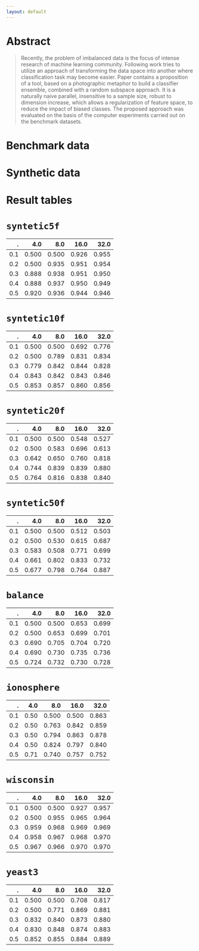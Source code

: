 ```yaml
---
layout: default
---
```


# Abstract
> Recently, the problem of imbalanced data is the focus of intense research of machine learning community. Following work tries to utilize an approach of transforming the data space into another where classification task may become easier. Paper contains a proposition of a tool, based on a photographic metaphor to build a classifier ensemble, combined with a random subspace approach. It is a naturally naive parallel, insensitive to a sample size, robust to dimension increase, which allows a regularization of feature space, to reduce the impact of biased classes. The proposed approach was evaluated on the basis of the computer experiments carried out on the benchmark datasets.

# Benchmark data
<canvas id="benchmark" height="40em" width="100%"></canvas>
<script>
var ctx_benchmark = document.getElementById("benchmark").getContext('2d');
var myChart = new Chart(ctx_benchmark, { type: 'bar', data: {"labels": ["balance", "ionosphere", "wisconsin", "yeast3"], "datasets": [{"data": ["0.736", "0.878", "0.970", "0.889"], "backgroundColor": ["#e53935", "#e53935", "#e53935", "#e53935"], "label": "ECE"}, {"data": ["0.774", "0.730", "0.945", "0.801"], "backgroundColor": ["#ba68c8", "#ba68c8", "#ba68c8", "#ba68c8"], "label": "KNN"}, {"data": ["0.768", "0.837", "0.956", "0.558"], "backgroundColor": ["#64b5f6", "#64b5f6", "#64b5f6", "#64b5f6"], "label": "GNB"}, {"data": ["0.727", "0.830", "0.901", "0.816"], "backgroundColor": ["#dce775", "#dce775", "#dce775", "#dce775"], "label": "DTC"}, {"data": ["0.640", "0.664", "0.500", "0.834"], "backgroundColor": ["#81c784", "#81c784", "#81c784", "#81c784"], "label": "MLP"}, {"data": ["0.778", "0.581", "0.951", "0.500"], "backgroundColor": ["#ffb74d", "#ffb74d", "#ffb74d", "#ffb74d"], "label": "SVC"}]}, options: {"scales": {"yAxes": [{"ticks": {"max": 1, "min": 0}, "stacked": false, "display": true}]}} });
</script>
# Synthetic data
<canvas id="synthetic" height="40em" width="100%"></canvas>
<script>
var ctx_benchmark = document.getElementById("synthetic").getContext('2d');
var myChart = new Chart(ctx_benchmark, { type: 'bar', data: {"labels": ["syntetic5f", "syntetic10f", "syntetic20f", "syntetic50f", "syntetic100f", "syntetic200f", "syntetic500f"], "datasets": [{"data": ["0.955", "0.860", "0.880", "0.887", "0.890", "0.816", "0.679"], "backgroundColor": ["#e53935", "#e53935", "#e53935", "#e53935", "#e53935", "#e53935", "#e53935"], "label": "ECE"}, {"data": ["0.924", "0.704", "0.559", "0.539", "0.549", "0.509", "0.510"], "backgroundColor": ["#ba68c8", "#ba68c8", "#ba68c8", "#ba68c8", "#ba68c8", "#ba68c8", "#ba68c8"], "label": "KNN"}, {"data": ["0.948", "0.848", "0.748", "0.760", "0.776", "0.630", "0.502"], "backgroundColor": ["#64b5f6", "#64b5f6", "#64b5f6", "#64b5f6", "#64b5f6", "#64b5f6", "#64b5f6"], "label": "GNB"}, {"data": ["0.917", "0.792", "0.679", "0.867", "0.778", "0.907", "0.666"], "backgroundColor": ["#dce775", "#dce775", "#dce775", "#dce775", "#dce775", "#dce775", "#dce775"], "label": "DTC"}, {"data": ["0.936", "0.794", "0.705", "0.500", "0.747", "0.500", "0.500"], "backgroundColor": ["#81c784", "#81c784", "#81c784", "#81c784", "#81c784", "#81c784", "#81c784"], "label": "MLP"}, {"data": ["0.739", "0.500", "0.500", "0.500", "0.500", "0.500", "0.500"], "backgroundColor": ["#ffb74d", "#ffb74d", "#ffb74d", "#ffb74d", "#ffb74d", "#ffb74d", "#ffb74d"], "label": "SVC"}]}, options: {"scales": {"yAxes": [{"ticks": {"max": 1, "min": 0}, "stacked": false, "display": true}]}} });
</script>
# Result tables
# `syntetic5f`

.  | 4.0 | 8.0 |16.0 |32.0 
--:|----:|----:|----:|----:
0.1|0.500|0.500|0.926|0.955
0.2|0.500|0.935|0.951|0.954
0.3|0.888|0.938|0.951|0.950
0.4|0.888|0.937|0.950|0.949
0.5|0.920|0.936|0.944|0.946

# `syntetic10f`

.  | 4.0 | 8.0 |16.0 |32.0 
--:|----:|----:|----:|----:
0.1|0.500|0.500|0.692|0.776
0.2|0.500|0.789|0.831|0.834
0.3|0.779|0.842|0.844|0.828
0.4|0.843|0.842|0.843|0.846
0.5|0.853|0.857|0.860|0.856

# `syntetic20f`

.  | 4.0 | 8.0 |16.0 |32.0 
--:|----:|----:|----:|----:
0.1|0.500|0.500|0.548|0.527
0.2|0.500|0.583|0.696|0.613
0.3|0.642|0.650|0.760|0.818
0.4|0.744|0.839|0.839|0.880
0.5|0.764|0.816|0.838|0.840

# `syntetic50f`

.  | 4.0 | 8.0 |16.0 |32.0 
--:|----:|----:|----:|----:
0.1|0.500|0.500|0.512|0.503
0.2|0.500|0.530|0.615|0.687
0.3|0.583|0.508|0.771|0.699
0.4|0.661|0.802|0.833|0.732
0.5|0.677|0.798|0.764|0.887

# `balance`

.  | 4.0 | 8.0 |16.0 |32.0 
--:|----:|----:|----:|----:
0.1|0.500|0.500|0.653|0.699
0.2|0.500|0.653|0.699|0.701
0.3|0.690|0.705|0.704|0.720
0.4|0.690|0.730|0.735|0.736
0.5|0.724|0.732|0.730|0.728

# `ionosphere`

.  |4.0 | 8.0 |16.0 |32.0 
--:|---:|----:|----:|----:
0.1|0.50|0.500|0.500|0.863
0.2|0.50|0.763|0.842|0.859
0.3|0.50|0.794|0.863|0.878
0.4|0.50|0.824|0.797|0.840
0.5|0.71|0.740|0.757|0.752

# `wisconsin`

.  | 4.0 | 8.0 |16.0 |32.0 
--:|----:|----:|----:|----:
0.1|0.500|0.500|0.927|0.957
0.2|0.500|0.955|0.965|0.964
0.3|0.959|0.968|0.969|0.969
0.4|0.958|0.967|0.968|0.970
0.5|0.967|0.966|0.970|0.970

# `yeast3`

.  | 4.0 | 8.0 |16.0 |32.0 
--:|----:|----:|----:|----:
0.1|0.500|0.500|0.708|0.817
0.2|0.500|0.771|0.869|0.881
0.3|0.832|0.840|0.873|0.880
0.4|0.830|0.848|0.874|0.883
0.5|0.852|0.855|0.884|0.889

